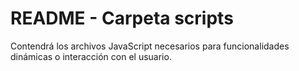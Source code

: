 # README - Carpeta scripts

Contendrá los archivos JavaScript necesarios para funcionalidades dinámicas o interacción con el usuario.